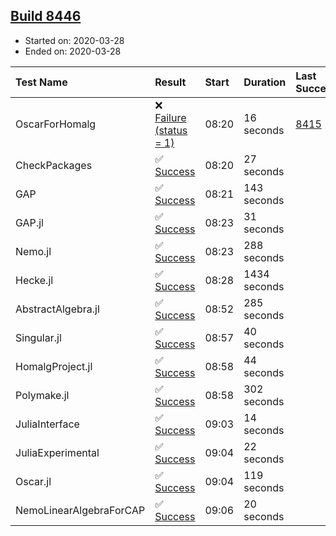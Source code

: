 ## [Build 8446](https://oscarci.mathematik.uni-kl.de/job/oscar/8446/)

* Started on: 2020-03-28
* Ended on: 2020-03-28

| Test Name    | Result | Start | Duration | Last Success | First Failure |
|:-------------|:-------|:------|:---------|:-------------|:--------------|
| OscarForHomalg | ❌ [Failure (status = 1)](https://oscarci.mathematik.uni-kl.de/job/oscar/8446/artifact/logs/build-8446/OscarForHomalg.log) | 08:20 | 16 seconds | [8415](https://oscarci.mathematik.uni-kl.de/job/oscar/8415/) | [8416](https://oscarci.mathematik.uni-kl.de/job/oscar/8416/) |
| CheckPackages | ✅ [Success](https://oscarci.mathematik.uni-kl.de/job/oscar/8446/artifact/logs/build-8446/CheckPackages.log) | 08:20 | 27 seconds |  |  |
| GAP | ✅ [Success](https://oscarci.mathematik.uni-kl.de/job/oscar/8446/artifact/logs/build-8446/GAP.log) | 08:21 | 143 seconds |  |  |
| GAP.jl | ✅ [Success](https://oscarci.mathematik.uni-kl.de/job/oscar/8446/artifact/logs/build-8446/GAP.jl.log) | 08:23 | 31 seconds |  |  |
| Nemo.jl | ✅ [Success](https://oscarci.mathematik.uni-kl.de/job/oscar/8446/artifact/logs/build-8446/Nemo.jl.log) | 08:23 | 288 seconds |  |  |
| Hecke.jl | ✅ [Success](https://oscarci.mathematik.uni-kl.de/job/oscar/8446/artifact/logs/build-8446/Hecke.jl.log) | 08:28 | 1434 seconds |  |  |
| AbstractAlgebra.jl | ✅ [Success](https://oscarci.mathematik.uni-kl.de/job/oscar/8446/artifact/logs/build-8446/AbstractAlgebra.jl.log) | 08:52 | 285 seconds |  |  |
| Singular.jl | ✅ [Success](https://oscarci.mathematik.uni-kl.de/job/oscar/8446/artifact/logs/build-8446/Singular.jl.log) | 08:57 | 40 seconds |  |  |
| HomalgProject.jl | ✅ [Success](https://oscarci.mathematik.uni-kl.de/job/oscar/8446/artifact/logs/build-8446/HomalgProject.jl.log) | 08:58 | 44 seconds |  |  |
| Polymake.jl | ✅ [Success](https://oscarci.mathematik.uni-kl.de/job/oscar/8446/artifact/logs/build-8446/Polymake.jl.log) | 08:58 | 302 seconds |  |  |
| JuliaInterface | ✅ [Success](https://oscarci.mathematik.uni-kl.de/job/oscar/8446/artifact/logs/build-8446/JuliaInterface.log) | 09:03 | 14 seconds |  |  |
| JuliaExperimental | ✅ [Success](https://oscarci.mathematik.uni-kl.de/job/oscar/8446/artifact/logs/build-8446/JuliaExperimental.log) | 09:04 | 22 seconds |  |  |
| Oscar.jl | ✅ [Success](https://oscarci.mathematik.uni-kl.de/job/oscar/8446/artifact/logs/build-8446/Oscar.jl.log) | 09:04 | 119 seconds |  |  |
| NemoLinearAlgebraForCAP | ✅ [Success](https://oscarci.mathematik.uni-kl.de/job/oscar/8446/artifact/logs/build-8446/NemoLinearAlgebraForCAP.log) | 09:06 | 20 seconds |  |  |
